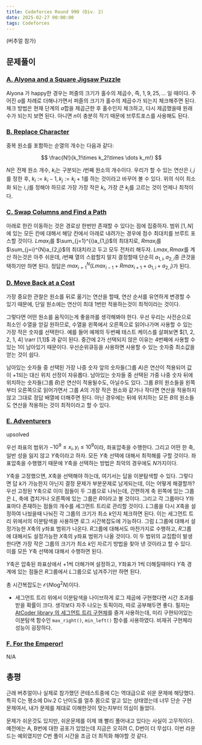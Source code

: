 ```yaml
---
title: Codeforces Round 990 (Div. 2)
date: 2025-02-27 00:00:00
tags: Codeforces
---
```


(버추얼 참가)

## 문제풀이

### [A. Alyona and a Square Jigsaw Puzzle](https://codeforces.com/contest/2047/problem/a)

Alyona 가 happy한 경우는 퍼즐의 크기가 홀수의 제곱수, 즉, $1, 9, 25, ...$ 일 때이다. 주어진 $a$를 차례로 더해나가면서 퍼즐의 크기가 홀수의 제곱수가 되는지 체크해주면 된다. 체크 방법은 현재 단계의 $a$합을 제곱근한 후 홀수인지 체크하고, 다시 제곱했을때 원래 수가 되는지 보면 된다. 아니면 $n$이 충분히 작기 때문에 브루트포스를 사용해도 된다.

### [B. Replace Character](https://codeforces.com/contest/2047/problem/b)

중복 원소를 포함하는 순열의 개수는 다음과 같다:

$$
\frac{N!}{k_1!\times k_2!\times \dots k_m!}
$$

$N$은 전체 원소 개수, $k_i$는 구분되는 $i$번째 원소의 개수이다. 우리가 할 수 있는 연산은 $i,j$를 정한 후, $k_i:=k_i-1, k_j:=k_j+1$를 하는 것이라고 바꾸어 볼 수 있다. 위의 식이 최소화 되는 $i,j$를 정해야 하므로 가장 가장 작은 $k_i$, 가장 큰 $k_j$를 고르는 것이 언제나 최적이다.

### [C. Swap Columns and Find a Path](https://codeforces.com/contest/2047/problem/c)

아래로 한칸 이동하는 것은 경로상 한번만 존재할 수 있다는 점에 집중하자. 범위 $[1, N]$에 있는 모든 칸에 대해서 해당 칸에서 아래로 내려가는 경우에 점수 최대치를 브루트 포스할 것이다. $Lmax_i$를 $\sum_{j=1}^{i}a_{1,j}$의 최대치로, $Rmax_i$를 $\sum_{j=i}^{N}a_{2,j}$의 최대치라고 두고 모두 전처리 해두자. $Lmax, Rmax$를 계산 하는것은 아주 쉬운데, $i$번째 열의 스왑할지 말지 결정할때 단순히 $a_{1,i}, a_{2,i}$중 큰것을 택하기만 하면 된다. 정답은 $max_{i=1}^{N}(Lmax_{i-1}+Rmax_{i+1}+a_{1,i}+a_{2,i})$가 된다.

### [D. Move Back at a Cost](https://codeforces.com/contest/2047/problem/d)

가장 중요한 관찰은 원소를 뒤로 옮기는 연산을 할때, 연산 순서를 유연하게 변경할 수 있기 때문에, 단일 원소에는 연산이 최대 1번만 적용하는것이 최적이라는 것이다.

그렇다면 어떤 원소를 움직이는게 좋을까를 생각해봐야 한다. 우선 우리는 사전순으로 최소인 수열을 얻길 원하므로, 수열을 왼쪽에서 오른쪽으로 읽어나가며 사용할 수 있는 가장 작은 숫자를 선택한다. 예를 들어 예제의 두번째 테스트 케이스를 살펴보면 $[1, 2, 2, 1, 4] \rarr [1,1]$ 과 같이 된다. 중간에 $2$가 선택되지 않은 이유는 4번째에 사용할 수 있는 $1$이 남아있기 때문이다. 우선순위큐등을 사용하면 사용할 수 있는 숫자중 최소값을 얻는 것이 쉽다.

남아있는 숫자들 중 선택된 가장 나중 숫자 앞의 숫자들(그룹 $A$)은 연산이 적용되어 값이 $+1$되는 대신 위치 선정이 자유롭다. 남아있는 숫자들 중 선택된 가중 나중 숫자 뒤에 위치하는 숫자들(그룹 $B$)은 연산이 적용될수도, 아닐수도 있다. 그룹 $B$의 원소들을 왼쪽부터 오른쪽으로 읽어가면서 그룹 $A$의 가장 작은 원소와 같거나 작다면 연산을 적용하지 않고 그대로 정답 배열에 더해주면 된다. 아닌 경우에는 뒤에 위치하는 모든 $B$의 원소들도 연산을 적용하는 것이 최적이라고 할 수 있다.

### [E. Adventurers](https://codeforces.com/contest/2047/problem/e)

upsolved

우선 좌표의 범위가 $-10^9 \leq x_i,y _i \leq 10^9$이라, 좌표압축을 수행한다. 그리고 어떤 한 축, 일반 성을 잃지 않고 $Y$축이라고 하자. 모든 $Y$축 선택에 대해서 최적해를 구할 것이다. 좌표압축을 수행했기 때문에 $Y$축을 선택하는 방법은 최악의 경우에도 $N$가지이다.

$Y$축을 고정했으면, $X$축을 선택해야 하는데, 여기서는 답을 이분탐색할 수 있다. 그렇다면 답 $k$가 가능한지 아닌지 결정 문제가 부분문제로 남게되는데, 이는 어떻게 해결할까? 우선 고정된 Y축으로 이미 점들이 두 그룹으로 나뉘는데, 간편하게 축 왼쪽에 있는 그룹은 $L$, 축에 겹치거나 오른쪽에 있는 그룹은 $R$이라고 볼 것이다. 그리고 각 그룹마다 $Y$좌표마다 존재하는 점들의 개수를 세그먼트 트리로 관리할 것이다. $L$그룹을 다시 $X$축을 설정하여 나눴을때 나눠진 각 그룹의 크기가 최소 $k$인지 체크하면 된다. 이는 세그먼트 트리 위에서의 이분탐색을 사용하면 로그 시간복잡도에 가능하다. 그럼 $L$그룹에 대해서 설정가능한 $X$축의 $y$좌표 범위가 나온다. $R$그룹에 대해서도 마찬가지로 수행하고, $R$그룹에 대해서도 설정가능한 $X$축의 $y$좌표 범위가 나올 것이다. 이 두 범위의 교집합이 발생한다면 가장 작은 그룹의 크기가 최소 $k$인 자르기 방법을 찾아 낸 것이라고 할 수 있다. 이를 모든 $Y$축 선택에 대해서 수행하면 된다.

$Y$축은 압축된 좌표상에서 +1씩 더해가며 설정하고, $Y$좌표가 1씩 더해질때마다 $Y$축 경계에 있는 점들은 $R$그룹에서 $L$그룹으로 넘겨주기만 하면 된다.

총 시간복잡도는 $\mathcal{O}(N\log^2 N)$이다.

- 세그먼트 트리 위에서 이분탐색을 나이브하게 로그 제곱에 구현했다면 시간 초과를 받을 확률이 크다. 생각보다 자주 나오는 토픽이라, 따로 공부해두면 좋다. 필자는 [AtCoder library 의 세그먼트 트리 구현체](https://atcoder.github.io/ac-library/production/document_en/segtree.html)를 즐겨 사용하는데, 미리 구현되어있는 이분탐색 함수인 `max_right()`, `min_left()` 함수를 사용하였다. 비재귀 구현체라 성능이 굉장하다.

### [F. For the Emperor!](https://codeforces.com/contest/2047/problem/f)

N/A

## 총평

근래 버추얼이나 실제로 참가했던 콘테스트중에 C는 역대급으로 쉬운 문제에 해당했다. 특히 C는 평소에 Div.2 C 난이도를 얼추 몸으로 알고 있는 상태였는데 너무 단순 구현문제여서, 내가 문제를 제대로 이해한것이 맞는지부터 의심이 들었다.

문제가 쉬운것도 있지만, 쉬운문제를 이제 꽤 빨리 풀어내고 있다는 사실이 고무적이다. 예전에는 A, B번에 대한 공포가 있었는데 지금은 오히려 C, D번이 더 무섭다. 이번 라운드는 예외였지만 C번 풀이 시간을 조금 더 최적화 해야할 것 같다.